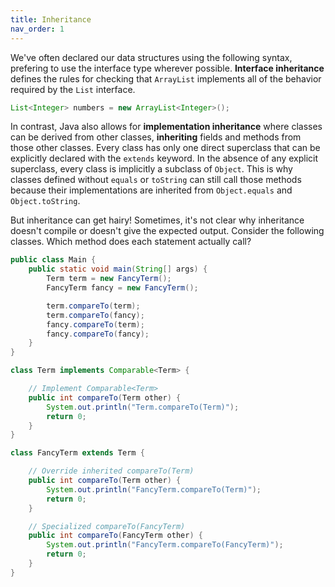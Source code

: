 ```yaml
---
title: Inheritance
nav_order: 1
---
```


We've often declared our data structures using the following syntax, prefering to use the interface type wherever possible. **Interface inheritance** defines the rules for checking that `ArrayList` implements all of the behavior required by the `List` interface.

```java
List<Integer> numbers = new ArrayList<Integer>();
```

In contrast, Java also allows for **implementation inheritance** where classes can be derived from other classes, **inheriting** fields and methods from those other classes. Every class has only one direct superclass that can be explicitly declared with the `extends` keyword. In the absence of any explicit superclass, every class is implicitly a subclass of `Object`. This is why classes defined without `equals` or `toString` can still call those methods because their implementations are inherited from `Object.equals` and `Object.toString`.

But inheritance can get hairy! Sometimes, it's not clear why inheritance doesn't compile or doesn't give the expected output. Consider the following classes. Which method does each statement actually call?

```java
public class Main {
    public static void main(String[] args) {
        Term term = new FancyTerm();
        FancyTerm fancy = new FancyTerm();

        term.compareTo(term);
        term.compareTo(fancy);
        fancy.compareTo(term);
        fancy.compareTo(fancy);
    }
}

class Term implements Comparable<Term> {

    // Implement Comparable<Term>
    public int compareTo(Term other) {
        System.out.println("Term.compareTo(Term)");
        return 0;
    }
}

class FancyTerm extends Term {

    // Override inherited compareTo(Term)
    public int compareTo(Term other) {
        System.out.println("FancyTerm.compareTo(Term)");
        return 0;
    }

    // Specialized compareTo(FancyTerm)
    public int compareTo(FancyTerm other) {
        System.out.println("FancyTerm.compareTo(FancyTerm)");
        return 0;
    }
}
```
